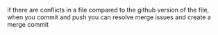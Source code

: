 if there are conflicts in a file compared to the github version of the file, when you commit and push you can resolve merge issues and create a merge commit